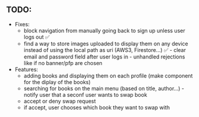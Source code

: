 ## TODO:

- Fixes:
  - block navigation from manually going back to sign up unless user logs out ✅
  - find a way to store images uploaded to display them on any device instead of using the local path as uri (AWS3, Firestore...) ✅ - clear email and password field after user logs in - unhandled rejections like if no banner/pfp are chosen
- Features:
  - adding books and displaying them on each profile (make component for the diplay of the books)
  - searching for books on the main menu (based on title, author...) - notify user that a seconf user wants to swap book
  - accept or deny swap request
  - if accept, user chooses which book they want to swap with
